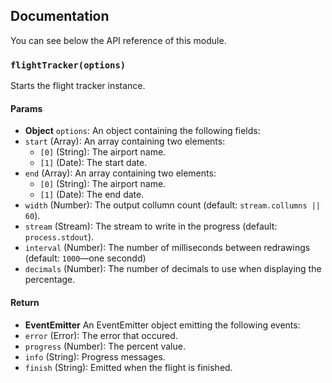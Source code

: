 ## Documentation

You can see below the API reference of this module.

### `flightTracker(options)`
Starts the flight tracker instance.

#### Params
- **Object** `options`: An object containing the following fields:
 - `start` (Array): An array containing two elements:
     - `[0]` (String): The airport name.
     - `[1]` (Date): The start date.
 - `end` (Array): An array containing two elements:
     - `[0]` (String): The airport name.
     - `[1]` (Date): The end date.
 - `width` (Number): The output collumn count (default: `stream.collumns || 60`).
 - `stream` (Stream): The stream to write in the progress (default: `process.stdout`).
 - `interval` (Number): The number of milliseconds between redrawings (default: `1000`—one secondd)
 - `decimals` (Number): The number of decimals to use when displaying the percentage.

#### Return
- **EventEmitter** An EventEmitter object emitting the following events:
 - `error` (Error): The error that occured.
 - `progress` (Number): The percent value.
 - `info` (String): Progress messages.
 - `finish` (String): Emitted when the flight is finished.

